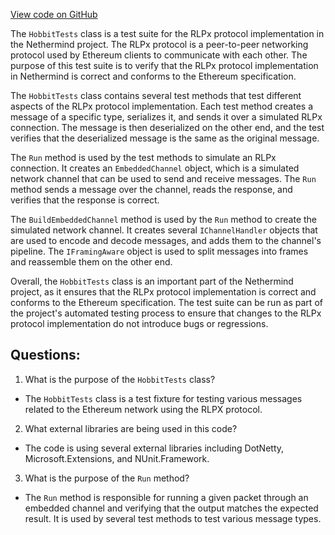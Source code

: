 [View code on GitHub](https://github.com/NethermindEth/nethermind/src/Nethermind/Nethermind.Network.Test/Rlpx/HobbitTests.cs)

The `HobbitTests` class is a test suite for the RLPx protocol implementation in the Nethermind project. The RLPx protocol is a peer-to-peer networking protocol used by Ethereum clients to communicate with each other. The purpose of this test suite is to verify that the RLPx protocol implementation in Nethermind is correct and conforms to the Ethereum specification.

The `HobbitTests` class contains several test methods that test different aspects of the RLPx protocol implementation. Each test method creates a message of a specific type, serializes it, and sends it over a simulated RLPx connection. The message is then deserialized on the other end, and the test verifies that the deserialized message is the same as the original message.

The `Run` method is used by the test methods to simulate an RLPx connection. It creates an `EmbeddedChannel` object, which is a simulated network channel that can be used to send and receive messages. The `Run` method sends a message over the channel, reads the response, and verifies that the response is correct.

The `BuildEmbeddedChannel` method is used by the `Run` method to create the simulated network channel. It creates several `IChannelHandler` objects that are used to encode and decode messages, and adds them to the channel's pipeline. The `IFramingAware` object is used to split messages into frames and reassemble them on the other end.

Overall, the `HobbitTests` class is an important part of the Nethermind project, as it ensures that the RLPx protocol implementation is correct and conforms to the Ethereum specification. The test suite can be run as part of the project's automated testing process to ensure that changes to the RLPx protocol implementation do not introduce bugs or regressions.
## Questions: 
 1. What is the purpose of the `HobbitTests` class?
- The `HobbitTests` class is a test fixture for testing various messages related to the Ethereum network using the RLPX protocol.

2. What external libraries are being used in this code?
- The code is using several external libraries including DotNetty, Microsoft.Extensions, and NUnit.Framework.

3. What is the purpose of the `Run` method?
- The `Run` method is responsible for running a given packet through an embedded channel and verifying that the output matches the expected result. It is used by several test methods to test various message types.